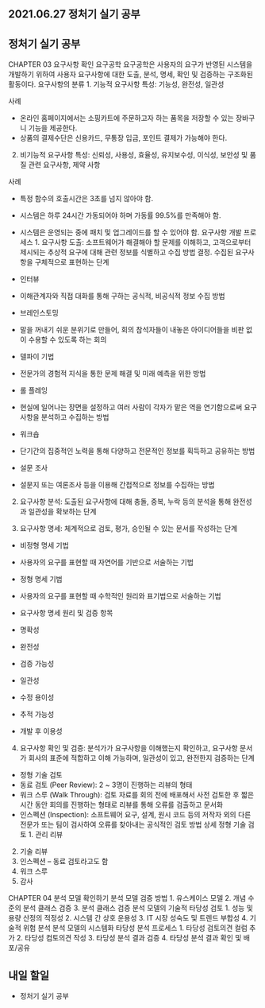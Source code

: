 ## 2021.06.27 정처기 실기 공부

## 정처기 실기 공부

CHAPTER 03 요구사항 확인
요구공학	요구공학은 사용자의 요구가 반영된 시스템을 개발하기 위하여 사용자 요구사항에 대한 도출, 분석, 명세, 확인 및 검증하는 구조화된 활동이다.
요구사항의 분류	1. 기능적 요구사항
특성: 기능성, 완전성, 일관성

사례
 - 온라인 홈페이지에서는 소핑카트에 주문하고자 하는 품목을 저장할 수 있는 장바구니 기능을 제공한다.
 - 상품의 결제수단은 신용카드, 무통장 입금, 포인트 결제가 가능해야 한다.

2. 비기능적 요구사항
특성: 신뢰성, 사용성, 효율성, 유지보수성, 이식성, 보안성 및 품질 관련 요구사항, 제약 사항

사례
 - 특정 함수의 호출시간은 3초를 넘지 않아야 함.
 - 시스템은 하루 24시간 가동되어야 하며 가동률 99.5%를 만족해야 함.
 - 시스템은 운영되는 중에 패치 및 업그레이드를 할 수 있어야 함.
요구사항 개발 프로세스	1. 요구사항 도출: 소프트웨어가 해결해야 할 문제를 이해하고, 고객으로부터 제시되는 추상적 요구에 대해 관련 정보를 식별하고 수집 방법 결정. 수집된 요구사항을 구체적으로 표현하는 단계

 - 인터뷰
  - 이해관계자와 직접 대화를 통해 구하는 공식적, 비공식적 정보 수집 방법

 - 브레인스토밍
  - 말을 꺼내기 쉬운 분위기로 만들어, 회의 참석자들이 내놓은 아이디어들을 비판 없이 수용할 수 있도록 하는 회의

 - 델파이 기법
  - 전문가의 경험적 지식을 통한 문제 해결 및 미래 예측을 위한 방법

 - 롤 플레잉
  - 현실에 일어나는 장면을 설정하고 여러 사람이 각자가 맡은 역을 연기함으로써 요구사항을 분석하고 수집하는 방법

 - 워크숍
  - 단기간의 집중적인 노력을 통해 다양하고 전문적인 정보를 획득하고 공유하는 방법

 - 설문 조사
  - 설문지 또는 여론조사 등을 이용해 간접적으로 정보를 수집하는 방법

2. 요구사항 분석: 도출된 요구사항에 대해 충돌, 중복, 누락 등의 분석을 통해 완전성과 일관성을 확보하는 단계

3. 요구사항 명세: 체계적으로 검토, 평가, 승인될 수 있는 문서를 작성하는 단계

 - 비정형 명세 기법
- 사용자의 요구를 표현할 때 자연어를 기반으로 서술하는 기법
 - 정형 명세 기법
- 사용자의 요구를 표현할 때 수학적인 원리와 표기법으로 서술하는 기법

 - 요구사항 명세 원리 및 검증 항목
- 명확성
- 완전성
- 검증 가능성
- 일관성
- 수정 용이성
- 추적 가능성
- 개발 후 이용성

4. 요구사항 확인 및 검증: 분석가가 요구사항을 이해했는지 확인하고, 요구사항 문서가 회사의 표준에 적합하고 이해 가능하며, 일관성이 있고, 완전한지 검증하는 단계

 - 정형 기술 검토
- 동료 검토 (Peer Review): 2 ~ 3명이 진행하는 리뷰의 형태
- 워크 스루 (Walk Through): 검토 자료를 회의 전에 배포해서 사전 검토한 후 짧은 시간 동안 회의를 진행하는 형태로 리뷰를 통해 오류를 검출하고 문서화
- 인스펙션 (Inspection): 소프트웨어 요구, 설계, 원시 코드 등의 저작자 외의 다른 전문가 또는 팀이 검사하여 오류를 찾아내는 공식적인 검토 방법
상세 정형 기술 검토	1. 관리 리뷰
2. 기술 리뷰
3. 인스펙션 – 동료 검토라고도 함
4. 워크 스루
5. 감사

CHAPTER 04 분석 모델 확인하기
분석 모델 검증 방법	1. 유스케이스 모델
2. 개념 수준의 분석 클래스 검증
3. 분석 클래스 검증
분석 모델의 기술적 타당성 검토	1. 성능 및 용량 산정의 적정성
2. 시스템 간 상호 운용성
3. IT 시장 성숙도 및 트렌드 부합성
4. 기술적 위험 분석
분석 모델의 시스템화 타당성 분석 프로세스	1. 타당성 검토의견 컬럼 추가
2. 타당성 컴토의견 작성
3. 타당성 분석 결과 검증
4. 타당성 분석 결과 확인 및 배포/공유

## 내일 할일
 - 정처기 실기 공부